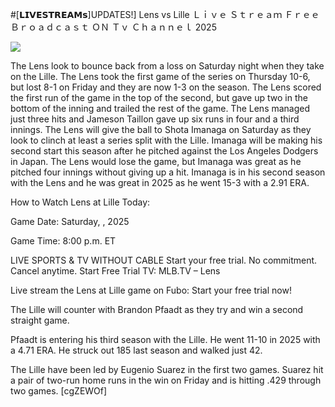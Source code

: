 #[𝗟𝗜𝗩𝗘𝗦𝗧𝗥𝗘𝗔𝗠𝘀]UPDATES!] Lens vs Lille Ｌｉｖｅ Ｓｔｒｅａｍ Ｆｒｅｅ Ｂｒｏａｄｃａｓｔ ＯＮ Ｔｖ Ｃｈａｎｎｅｌ  2025  
  
  
[![](https://i.imgur.com/qSNzIqt.png)](https://movie.rssnews.media/dJcdBEVNp.php)  
  
The Lens look to bounce back from a loss on Saturday night when they take on the Lille. The Lens took the first game of the series on Thursday 10-6, but lost 8-1 on Friday and they are now 1-3 on the season. The Lens scored the first run of the game in the top of the second, but gave up two in the bottom of the inning and trailed the rest of the game. The Lens managed just three hits and Jameson Taillon gave up six runs in four and a third innings. The Lens will give the ball to Shota Imanaga on Saturday as they look to clinch at least a series split with the Lille. Imanaga will be making his second start this season after he pitched against the Los Angeles Dodgers in Japan. The Lens would lose the game, but Imanaga was great as he pitched four innings without giving up a hit. Imanaga is in his second season with the Lens and he was great in 2025 as he went 15-3 with a 2.91 ERA.

How to Watch Lens at Lille Today:

Game Date: Saturday, , 2025

Game Time: 8:00 p.m. ET

LIVE SPORTS & TV WITHOUT CABLE
Start your free trial. No commitment. Cancel anytime.
Start Free Trial
TV: MLB.TV – Lens

Live stream the Lens at Lille game on Fubo: Start your free trial now!

The Lille will counter with Brandon Pfaadt as they try and win a second straight game.

Pfaadt is entering his third season with the Lille. He went 11-10 in 2025 with a 4.71 ERA. He struck out 185 last season and walked just 42.

The Lille have been led by Eugenio Suarez in the first two games. Suarez hit a pair of two-run home runs in the win on Friday and is hitting .429 through two games. [cgZEWOf]